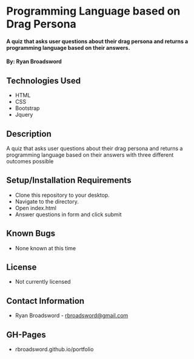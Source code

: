 # Programming Language based on Drag Persona

#### A quiz that asks user questions about their drag persona and returns a programming language based on their answers. 

#### By: Ryan Broadsword

## Technologies Used 

* HTML
* CSS 
* Bootstrap
* Jquery

## Description 

A quiz that asks user questions about their drag persona and returns a programming language based on their answers with three different outcomes possible 

## Setup/Installation Requirements

* Clone this repository to your desktop. 
* Navigate to the directory. 
* Open index.html
* Answer questions in form and click submit

## Known Bugs 

* None known at this time

## License 

* Not currently licensed

## Contact Information 

* Ryan Broadsword - rbroadsword@gmail.com

## GH-Pages 

* rbroadsword.github.io/portfolio